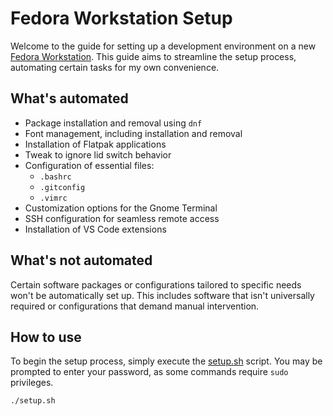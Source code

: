 # Fedora Workstation Setup

Welcome to the guide for setting up a development environment on a new [Fedora Workstation](https://fedoraproject.org/workstation/). This guide aims to streamline the setup process, automating certain tasks for my own convenience.

## What's automated

- Package installation and removal using `dnf`
- Font management, including installation and removal
- Installation of Flatpak applications
- Tweak to ignore lid switch behavior
- Configuration of essential files:
  - `.bashrc`
  - `.gitconfig`
  - `.vimrc`
- Customization options for the Gnome Terminal
- SSH configuration for seamless remote access
- Installation of VS Code extensions

## What's not automated

Certain software packages or configurations tailored to specific needs won't be automatically set up. This includes software that isn't universally required or configurations that demand manual intervention.

## How to use

To begin the setup process, simply execute the [setup.sh](setup.sh) script. You may be prompted to enter your password, as some commands require `sudo` privileges.

```shell
./setup.sh
```

